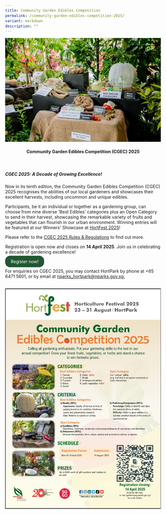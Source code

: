 ```yaml
---
title: Community Garden Edibles Competition
permalink: /community-garden-edibles-competition-2025/
variant: markdown
description: ""
---
```

<style>
	.wrapper {
		display: grid;
		grid-template-columns: repeat(auto-fit, minmax(280px, 1fr));
		grid-template-rows: auto-fit;
		column-gap: 10px;
		row-gap: 10px;
	}

	.box {
		border: solid 1px #215732 ;
		border-radius: 5px;
		padding: 5px 10px 15px 10px;
	}
		
		  .button-primary {
    background-color: #215732;
    border: 2px solid #215732;
    padding: 0.5rem 1rem;
  	border-radius: 1rem;
    color: white !important;
	  text-decoration: none !important;
  }
</style>

<img src="/images/HortFest%20images/CGEC_2025_webpage_picture.jpg">
<br>
<header>
	<h4>Community Garden Edibles Competition (CGEC) 2025</h4></header>

<h5>CGEC 2025: A Decade of Growing Excellence!</h5>
<section>
	<p>Now in its tenth edition, the Community Garden Edibles Competition (CGEC) 2025 recognises the abilities of our local gardeners and showcases their excellent harvests, including uncommon and unique edibles.</p>
	<p>Participants, be it an individual or together as a gardening group, can choose from nine diverse 'Best Edibles' categories plus an Open Category to send in their harvest, showcasing the remarkable variety of fruits and vegetables that can flourish in our urban environment. Winning entries will be featured at our Winners' Showcase at <a href="/hortfest-2025/">HortFest 2025</a>!</p>
	<p>Please refer to the <a target="_blank" href="https://go.gov.sg/cgec2025-rulesandregulations">CGEC 2025 Rules &amp; Regulations</a> to find out more.</p>
	<p>Registration is open now and closes on <b>14 April 2025</b>. Join us in celebrating a decade of gardening excellence!</p>
	<a class="button-primary" href="https://go.gov.sg/cgec2025-registration-form">Register now!</a>
	<p>For enquiries on CGEC 2025, you may contact HortPark by phone at +65 6471 5601, or by email at <a href="_mailto:nparks_hortpark@nparks.gov.sg">nparks_hortpark@nparks.gov.sg.</a></p>
</section>
<br>
<img src="/images/HortFest%20images/CGEC_2025_Poster.jpg">